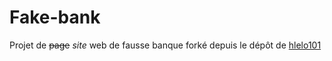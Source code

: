 # Fake-bank
Projet de ~~page~~ *site* web de fausse banque forké depuis le dépôt de [hlelo101](https://github.com/hlelo101)
